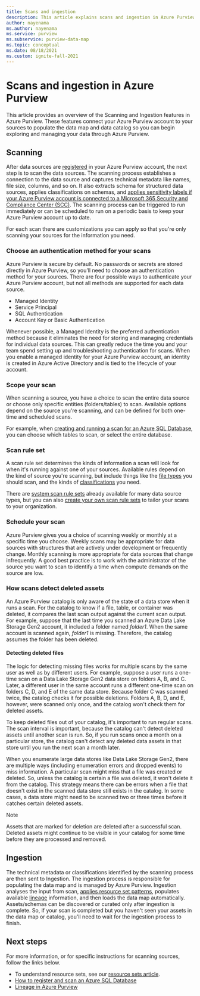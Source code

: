 ```yaml
---
title: Scans and ingestion
description: This article explains scans and ingestion in Azure Purview.
author: nayenama
ms.author: nayenama
ms.service: purview
ms.subservice: purview-data-map
ms.topic: conceptual
ms.date: 08/18/2021
ms.custom: ignite-fall-2021
---
```


# Scans and ingestion in Azure Purview

This article provides an overview of the Scanning and Ingestion features in Azure Purview. These features connect your Azure Purview account to your sources to populate the data map and data catalog so you can begin exploring and managing your data through Azure Purview.

## Scanning

After data sources are [registered](manage-data-sources.md) in your Azure Purview account, the next step is to scan the data sources. The scanning process establishes a connection to the data source and captures technical metadata like names, file size, columns, and so on. It also extracts schema for structured data sources, applies classifications on schemas, and [applies sensitivity labels if your Azure Purview account is connected to a Microsoft 365 Security and Compliance Center (SCC)](create-sensitivity-label.md). The scanning process can be triggered to run immediately or can be scheduled to run on a periodic basis to keep your Azure Purview account up to date.

For each scan there are customizations you can apply so that you're only scanning your sources for the information you need.

### Choose an authentication method for your scans

Azure Purview is secure by default. No passwords or secrets are stored directly in Azure Purview, so you’ll need to choose an authentication method for your sources. There are four possible ways to authenticate your Azure Purview account, but not all methods are supported for each data source.
 - Managed Identity
 - Service Principal
 - SQL Authentication
 - Account Key or Basic Authentication

Whenever possible, a Managed Identity is the preferred authentication method because it eliminates the need for storing and managing credentials for individual data sources. This can greatly reduce the time you and your team spend setting up and troubleshooting authentication for scans. When you enable a managed identity for your Azure Purview account, an identity is created in Azure Active Directory and is tied to the lifecycle of your account. 

### Scope your scan

When scanning a source, you have a choice to scan the entire data source or choose only specific entities (folders/tables) to scan. Available options depend on the source you're scanning, and can be defined for both one-time and scheduled scans.

For example, when [creating and running a scan for an Azure SQL Database](register-scan-azure-sql-database.md#creating-the-scan), you can choose which tables to scan, or select the entire database.

### Scan rule set

A scan rule set determines the kinds of information a scan will look for when it's running against one of your sources. Available rules depend on the kind of source you're scanning, but include things like the [file types](sources-and-scans.md#file-types-supported-for-scanning) you should scan, and the kinds of [classifications](supported-classifications.md) you need.

There are [system scan rule sets](create-a-scan-rule-set.md#system-scan-rule-sets) already available for many data source types, but you can also [create your own scan rule sets](create-a-scan-rule-set.md) to tailor your scans to your organization.

### Schedule your scan

Azure Purview gives you a choice of scanning weekly or monthly at a specific time you choose. Weekly scans may be appropriate for data sources with structures that are actively under development or frequently change. Monthly scanning is more appropriate for data sources that change infrequently. A good best practice is to work with the administrator of the source you want to scan to identify a time when compute demands on the source are low.

### How scans detect deleted assets

An Azure Purview catalog is only aware of the state of a data store when it runs a scan. For the catalog to know if a file, table, or container was deleted, it compares the last scan output against the current scan output. For example, suppose that the last time you scanned an Azure Data Lake Storage Gen2 account, it included a folder named *folder1*. When the same account is scanned again, *folder1* is missing. Therefore, the catalog assumes the folder has been deleted.

#### Detecting deleted files

The logic for detecting missing files works for multiple scans by the same user as well as by different users. For example, suppose a user runs a one-time scan on a Data Lake Storage Gen2 data store on folders A, B, and C. Later, a different user in the same account runs a different one-time scan on folders C, D, and E of the same data store. Because folder C was scanned twice, the catalog checks it for possible deletions. Folders A, B, D, and E, however, were scanned only once, and the catalog won't check them for deleted assets.

To keep deleted files out of your catalog, it's important to run regular scans. The scan interval is important, because the catalog can't detect deleted assets until another scan is run. So, if you run scans once a month on a particular store, the catalog can't detect any deleted data assets in that store until you run the next scan a month later.

When you enumerate large data stores like Data Lake Storage Gen2, there are multiple ways (including enumeration errors and dropped events) to miss information. A particular scan might miss that a file was created or deleted. So, unless the catalog is certain a file was deleted, it won't delete it from the catalog. This strategy means there can be errors when a file that doesn't exist in the scanned data store still exists in the catalog. In some cases, a data store might need to be scanned two or three times before it catches certain deleted assets.

> [!NOTE]
> Assets that are marked for deletion are deleted after a successful scan. Deleted assets might continue to be visible in your catalog for some time before they are processed and removed.

## Ingestion

The technical metadata or classifications identified by the scanning process are then sent to Ingestion. The ingestion process is responsible for populating the data map and is managed by Azure Purview.  Ingestion analyses the input from scan, [applies resource set patterns](concept-resource-sets.md#how-azure-purview-detects-resource-sets), populates available [lineage](concept-data-lineage.md) information, and then loads the data map automatically. Assets/schemas can be discovered or curated only after ingestion is complete. So, if your scan is completed but you haven't seen your assets in the data map or catalog, you'll need to wait for the ingestion process to finish.

## Next steps

For more information, or for specific instructions for scanning sources, follow the links below.

* To understand resource sets, see our [resource sets article](concept-resource-sets.md).
* [How to register and scan an Azure SQL Database](register-scan-azure-sql-database.md#creating-the-scan)
* [Lineage in Azure Purview](catalog-lineage-user-guide.md)
